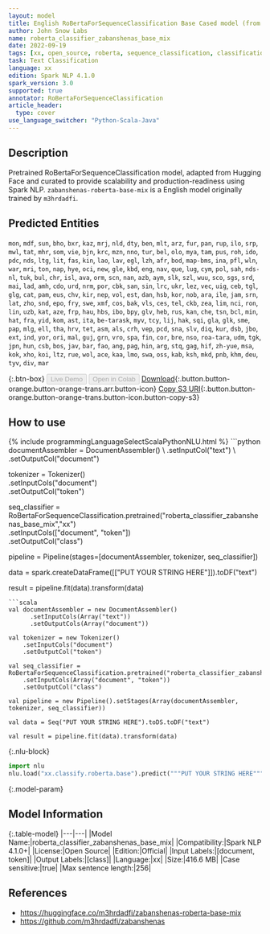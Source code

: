 ```yaml
---
layout: model
title: English RoBertaForSequenceClassification Base Cased model (from m3hrdadfi)
author: John Snow Labs
name: roberta_classifier_zabanshenas_base_mix
date: 2022-09-19
tags: [xx, open_source, roberta, sequence_classification, classification]
task: Text Classification
language: xx
edition: Spark NLP 4.1.0
spark_version: 3.0
supported: true
annotator: RoBertaForSequenceClassification
article_header:
  type: cover
use_language_switcher: "Python-Scala-Java"
---
```


## Description

Pretrained RoBertaForSequenceClassification model, adapted from Hugging Face and curated to provide scalability and production-readiness using Spark NLP. `zabanshenas-roberta-base-mix` is a English model originally trained by `m3hrdadfi`.

## Predicted Entities

`mon`, `mdf`, `sun`, `bho`, `bxr`, `kaz`, `mrj`, `nld`, `dty`, `ben`, `mlt`, `arz`, `fur`, `pan`, `rup`, `ilo`, `srp`, `mwl`, `tat`, `mhr`, `som`, `vie`, `bjn`, `krc`, `mzn`, `nno`, `tur`, `bel`, `olo`, `mya`, `tam`, `pus`, `roh`, `ido`, `pdc`, `nds`, `ltg`, `lit`, `fas`, `kin`, `lao`, `lav`, `egl`, `lzh`, `afr`, `bod`, `map-bms`, `ina`, `pfl`, `wln`, `war`, `mri`, `ton`, `nap`, `hye`, `oci`, `new`, `gle`, `kbd`, `eng`, `nav`, `que`, `lug`, `cym`, `pol`, `sah`, `nds-nl`, `tuk`, `bul`, `chr`, `isl`, `ava`, `orm`, `scn`, `nan`, `azb`, `aym`, `slk`, `szl`, `wuu`, `sco`, `sgs`, `srd`, `mai`, `lad`, `amh`, `cdo`, `urd`, `nrm`, `por`, `cbk`, `san`, `sin`, `lrc`, `ukr`, `lez`, `vec`, `uig`, `ceb`, `tgl`, `glg`, `cat`, `pam`, `eus`, `chv`, `kir`, `nep`, `vol`, `est`, `dan`, `hsb`, `kor`, `nob`, `ara`, `ile`, `jam`, `srn`, `lat`, `zho`, `snd`, `epo`, `fry`, `swe`, `xmf`, `cos`, `bak`, `vls`, `ces`, `tel`, `ckb`, `zea`, `lim`, `nci`, `ron`, `lin`, `uzb`, `kat`, `aze`, `frp`, `hau`, `hbs`, `ibo`, `bpy`, `glv`, `heb`, `rus`, `kan`, `che`, `tsn`, `bcl`, `min`, `hat`, `fra`, `yid`, `kom`, `ast`, `ita`, `be-tarask`, `myv`, `tcy`, `lij`, `hak`, `sqi`, `gla`, `glk`, `sme`, `pap`, `mlg`, `ell`, `tha`, `hrv`, `tet`, `asm`, `als`, `crh`, `vep`, `pcd`, `sna`, `slv`, `diq`, `kur`, `dsb`, `jbo`, `ext`, `ind`, `yor`, `ori`, `mal`, `guj`, `grn`, `vro`, `spa`, `fin`, `cor`, `bre`, `nso`, `roa-tara`, `udm`, `tgk`, `jpn`, `hun`, `csb`, `bos`, `jav`, `bar`, `fao`, `ang`, `pag`, `hin`, `arg`, `stq`, `gag`, `hif`, `zh-yue`, `msa`, `kok`, `xho`, `koi`, `ltz`, `rue`, `wol`, `ace`, `kaa`, `lmo`, `swa`, `oss`, `kab`, `ksh`, `mkd`, `pnb`, `khm`, `deu`, `tyv`, `div`, `mar`

{:.btn-box}
<button class="button button-orange" disabled>Live Demo</button>
<button class="button button-orange" disabled>Open in Colab</button>
[Download](https://s3.amazonaws.com/auxdata.johnsnowlabs.com/public/models/roberta_classifier_zabanshenas_base_mix_xx_4.1.0_3.0_1663619837290.zip){:.button.button-orange.button-orange-trans.arr.button-icon}
[Copy S3 URI](s3://auxdata.johnsnowlabs.com/public/models/roberta_classifier_zabanshenas_base_mix_xx_4.1.0_3.0_1663619837290.zip){:.button.button-orange.button-orange-trans.button-icon.button-copy-s3}

## How to use



<div class="tabs-box" markdown="1">
{% include programmingLanguageSelectScalaPythonNLU.html %}
```python
documentAssembler = DocumentAssembler() \
    .setInputCol("text") \
    .setOutputCol("document")

tokenizer = Tokenizer() \
    .setInputCols("document") \
    .setOutputCol("token")

seq_classifier = RoBertaForSequenceClassification.pretrained("roberta_classifier_zabanshenas_base_mix","xx") \
    .setInputCols(["document", "token"]) \
    .setOutputCol("class")

pipeline = Pipeline(stages=[documentAssembler, tokenizer, seq_classifier])

data = spark.createDataFrame([["PUT YOUR STRING HERE"]]).toDF("text")

result = pipeline.fit(data).transform(data)
```
```scala
val documentAssembler = new DocumentAssembler()
      .setInputCols(Array("text"))
      .setOutputCols(Array("document"))

val tokenizer = new Tokenizer()
    .setInputCols("document")
    .setOutputCol("token")

val seq_classifier = RoBertaForSequenceClassification.pretrained("roberta_classifier_zabanshenas_base_mix","xx")
    .setInputCols(Array("document", "token"))
    .setOutputCol("class")

val pipeline = new Pipeline().setStages(Array(documentAssembler, tokenizer, seq_classifier))

val data = Seq("PUT YOUR STRING HERE").toDS.toDF("text")

val result = pipeline.fit(data).transform(data)
```


{:.nlu-block}
```python
import nlu
nlu.load("xx.classify.roberta.base").predict("""PUT YOUR STRING HERE""")
```

</div>

{:.model-param}
## Model Information

{:.table-model}
|---|---|
|Model Name:|roberta_classifier_zabanshenas_base_mix|
|Compatibility:|Spark NLP 4.1.0+|
|License:|Open Source|
|Edition:|Official|
|Input Labels:|[document, token]|
|Output Labels:|[class]|
|Language:|xx|
|Size:|416.6 MB|
|Case sensitive:|true|
|Max sentence length:|256|

## References

- https://huggingface.co/m3hrdadfi/zabanshenas-roberta-base-mix
- https://github.com/m3hrdadfi/zabanshenas